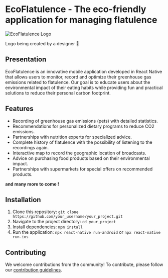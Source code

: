 # EcoFlatulence - The eco-friendly application for managing flatulence 

![EcoFlatulence Logo](lien_vers_votre_logo.png)

Logo being created by a designer 🎨

## Presentation

EcoFlatulence is an innovative mobile application developed in React Native that allows users to monitor, record and optimize their greenhouse gas emissions related to flatulence. Our goal is to educate users about the environmental impact of their eating habits while providing fun and practical solutions to reduce their personal carbon footprint.

## Features

- Recording of greenhouse gas emissions (pets) with detailed statistics.
- Recommendations for personalized dietary programs to reduce CO2 emissions.
- Partnerships with nutrition experts for specialized advice.
- Complete history of flatulence with the possibility of listening to the recordings again.
- Interactive map to record the geographic location of broadcasts.
- Advice on purchasing food products based on their environmental impact.
- Partnerships with supermarkets for special offers on recommended products.

**and many more to come !**

## Installation

1. Clone this repository: `git clone https://github.com/your_username/your_project.git`
2. Navigate to the project directory: `cd your_project`
3. Install dependencies: `npm install`
4. Run the application: `npx react-native run-android` or `npx react-native run-ios`

## Contributing

We welcome contributions from the community! To contribute, please follow our [contribution guidelines](CONTRIBUTING.md).
